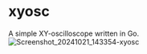 # xyosc
A simple XY-oscilloscope written in Go.
![Screenshot_20241021_143354-xyosc](https://github.com/user-attachments/assets/225dd213-5a26-4e99-ac2a-f2c69f1485e1)
